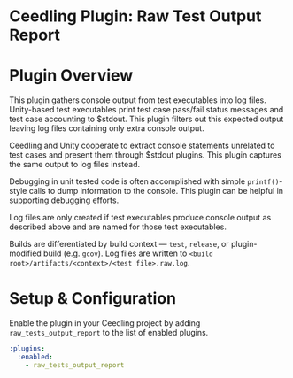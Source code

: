 # Ceedling Plugin: Raw Test Output Report

# Plugin Overview

This plugin gathers console output from test executables into log files.
Unity-based test executables print test case pass/fail status messages and test
case accounting to $stdout. This plugin filters out this expected output leaving 
log files containing only extra console output.

Ceedling and Unity cooperate to extract console statements unrelated to test
cases and present them through $stdout plugins. This plugin captures the same
output to log files instead.

Debugging in unit tested code is often accomplished with simple `printf()`-
style calls to dump information to the console. This plugin can be helpful
in supporting debugging efforts.

Log files are only created if test executables produce console output as
described above and are named for those test executables.

Builds are differentiated by build context — `test`, `release`, or
plugin-modified build (e.g. `gcov`). Log files are written to `<build
root>/artifacts/<context>/<test file>.raw.log`.

# Setup & Configuration

Enable the plugin in your Ceedling project by adding `raw_tests_output_report`
to the list of enabled plugins.

``` YAML
:plugins:
  :enabled:
    - raw_tests_output_report
```
